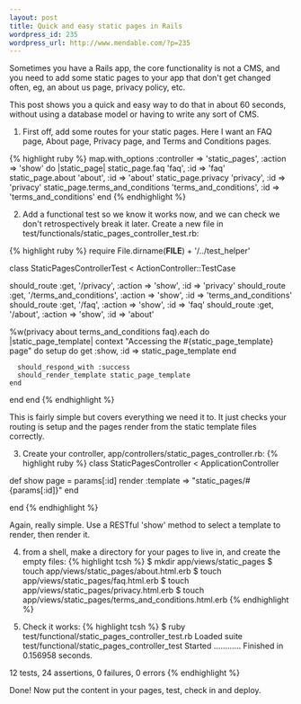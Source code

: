 ```yaml
--- 
layout: post
title: Quick and easy static pages in Rails
wordpress_id: 235
wordpress_url: http://www.mendable.com/?p=235
---
```

Sometimes you have a Rails app, the core functionality is not a CMS, and you need to add some static pages to your app that don't get changed often, eg, an about us page, privacy policy, etc.

This post shows you a quick and easy way to do that in about 60 seconds, without using a database model or having to write any sort of CMS.

1) First off, add some routes for your static pages. Here I want an FAQ page, About page, Privacy page, and Terms and Conditions pages.

{% highlight ruby %}
map.with_options :controller => 'static_pages', :action => 'show' do |static_page|
  static_page.faq 'faq', :id => 'faq'
  static_page.about 'about', :id => 'about'
  static_page.privacy 'privacy', :id => 'privacy'
  static_page.terms_and_conditions 'terms_and_conditions', :id => 'terms_and_conditions'
end
{% endhighlight %}
 
 
2) Add a functional test so we know it works now, and we can check we don't retrospectively break it later. Create a new file in test/functionals/static_pages_controller_test.rb:

{% highlight ruby %}
require File.dirname(__FILE__) + '/../test_helper'

class StaticPagesControllerTest < ActionController::TestCase

  should_route :get, '/privacy', :action => 'show', :id => 'privacy'
  should_route :get, '/terms_and_conditions', :action => 'show', :id => 'terms_and_conditions'
  should_route :get, '/faq', :action => 'show', :id => 'faq'
  should_route :get, '/about', :action => 'show', :id => 'about'

  %w(privacy about terms_and_conditions faq).each do |static_page_template|
    context "Accessing the #{static_page_template} page" do
      setup do
        get :show, :id => static_page_template
      end

      should_respond_with :success
      should_render_template static_page_template
    end
  end
end
{% endhighlight %}

This is fairly simple but covers everything we need it to. It just checks your routing is setup and the pages render from the static template files correctly.

3) Create your controller, app/controllers/static_pages_controller.rb:
{% highlight ruby %}
class StaticPagesController < ApplicationController
  
  def show
    page = params[:id]
    render :template => "static_pages/#{params[:id]}"
  end

end
{% endhighlight %}

Again, really simple. Use a RESTful 'show' method to select a template to render, then render it.


4) from a shell, make a directory for your pages to live in, and create the empty files:
{% highlight tcsh %}
$ mkdir app/views/static_pages
$ touch app/views/static_pages/about.html.erb
$ touch app/views/static_pages/faq.html.erb
$ touch app/views/static_pages/privacy.html.erb
$ touch app/views/static_pages/terms_and_conditions.html.erb
{% endhighlight %}

5) Check it works:
{% highlight tcsh %}
$ ruby test/functional/static_pages_controller_test.rb 
Loaded suite test/functional/static_pages_controller_test
Started
............
Finished in 0.156958 seconds.

12 tests, 24 assertions, 0 failures, 0 errors
{% endhighlight %}

Done! Now put the content in your pages, test, check in and deploy.
